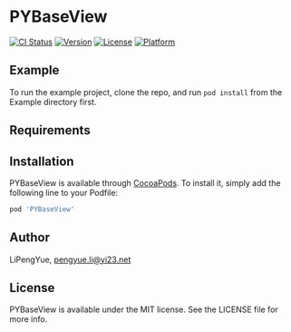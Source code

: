 # PYBaseView

[![CI Status](https://img.shields.io/travis/LiPengYue/PYBaseView.svg?style=flat)](https://travis-ci.org/LiPengYue/PYBaseView)
[![Version](https://img.shields.io/cocoapods/v/PYBaseView.svg?style=flat)](https://cocoapods.org/pods/PYBaseView)
[![License](https://img.shields.io/cocoapods/l/PYBaseView.svg?style=flat)](https://cocoapods.org/pods/PYBaseView)
[![Platform](https://img.shields.io/cocoapods/p/PYBaseView.svg?style=flat)](https://cocoapods.org/pods/PYBaseView)

## Example

To run the example project, clone the repo, and run `pod install` from the Example directory first.

## Requirements

## Installation

PYBaseView is available through [CocoaPods](https://cocoapods.org). To install
it, simply add the following line to your Podfile:

```ruby
pod 'PYBaseView'
```

## Author

LiPengYue, pengyue.li@yi23.net

## License

PYBaseView is available under the MIT license. See the LICENSE file for more info.
